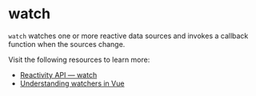# watch

`watch` watches one or more reactive data sources and invokes a callback function when the sources change.

Visit the following resources to learn more:

- [Reactivity API — watch](https://vuejs.org/api/reactivity-core.html#watch)
- [Understanding watchers in Vue](https://blog.logrocket.com/understanding-watchers-vue/)
